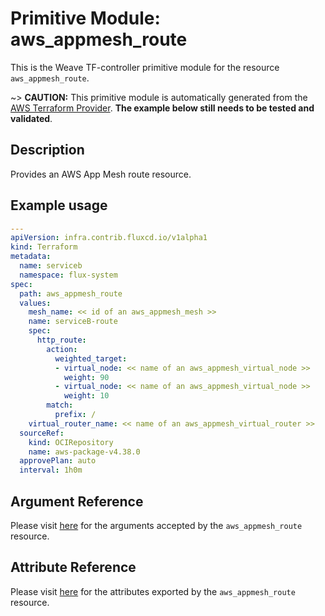 
# Primitive Module: aws_appmesh_route

This is the Weave TF-controller primitive module for the resource `aws_appmesh_route`.

~> **CAUTION:** This primitive module is automatically generated from the [AWS Terraform Provider](https://registry.terraform.io/providers/hashicorp/aws/latest/docs/resources/appmesh_route). **The example below still needs to be tested and validated**.

## Description

Provides an AWS App Mesh route resource.

## Example usage

```yaml
---
apiVersion: infra.contrib.fluxcd.io/v1alpha1
kind: Terraform
metadata:
  name: serviceb
  namespace: flux-system
spec:
  path: aws_appmesh_route
  values:
    mesh_name: << id of an aws_appmesh_mesh >>
    name: serviceB-route
    spec:
      http_route:
        action:
          weighted_target:
          - virtual_node: << name of an aws_appmesh_virtual_node >>
            weight: 90
          - virtual_node: << name of an aws_appmesh_virtual_node >>
            weight: 10
        match:
          prefix: /
    virtual_router_name: << name of an aws_appmesh_virtual_router >>
  sourceRef:
    kind: OCIRepository
    name: aws-package-v4.38.0
  approvePlan: auto
  interval: 1h0m
```

## Argument Reference

Please visit [here](https://registry.terraform.io/providers/hashicorp/aws/latest/docs/resources/appmesh_route#argument-reference) for the arguments accepted by the `aws_appmesh_route` resource.

## Attribute Reference

Please visit [here](https://registry.terraform.io/providers/hashicorp/aws/latest/docs/resources/appmesh_route#attributes-reference) for the attributes exported by the `aws_appmesh_route` resource.
